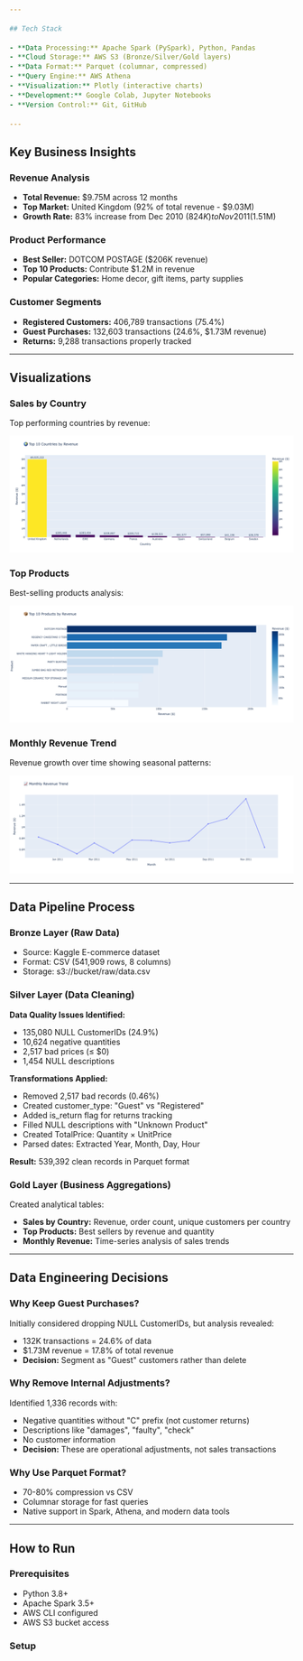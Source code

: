 ```yaml
---

## Tech Stack

- **Data Processing:** Apache Spark (PySpark), Python, Pandas
- **Cloud Storage:** AWS S3 (Bronze/Silver/Gold layers)
- **Data Format:** Parquet (columnar, compressed)
- **Query Engine:** AWS Athena
- **Visualization:** Plotly (interactive charts)
- **Development:** Google Colab, Jupyter Notebooks
- **Version Control:** Git, GitHub

---
```


## Key Business Insights

### Revenue Analysis
- **Total Revenue:** $9.75M across 12 months
- **Top Market:** United Kingdom (92% of total revenue - $9.03M)
- **Growth Rate:** 83% increase from Dec 2010 ($824K) to Nov 2011 ($1.51M)

### Product Performance
- **Best Seller:** DOTCOM POSTAGE ($206K revenue)
- **Top 10 Products:** Contribute $1.2M in revenue
- **Popular Categories:** Home decor, gift items, party supplies

### Customer Segments
- **Registered Customers:** 406,789 transactions (75.4%)
- **Guest Purchases:** 132,603 transactions (24.6%, $1.73M revenue)
- **Returns:** 9,288 transactions properly tracked

---

## Visualizations

### Sales by Country
Top performing countries by revenue:

![Sales by Country](images/sales_by_country.png)

### Top Products
Best-selling products analysis:

![Top Products](images/top_products.png)

### Monthly Revenue Trend
Revenue growth over time showing seasonal patterns:

![Monthly Revenue](images/monthly_revenue.png)

---

## Data Pipeline Process

### Bronze Layer (Raw Data)
- Source: Kaggle E-commerce dataset
- Format: CSV (541,909 rows, 8 columns)
- Storage: s3://bucket/raw/data.csv

### Silver Layer (Data Cleaning)

**Data Quality Issues Identified:**
- 135,080 NULL CustomerIDs (24.9%)
- 10,624 negative quantities
- 2,517 bad prices (≤ $0)
- 1,454 NULL descriptions

**Transformations Applied:**
- Removed 2,517 bad records (0.46%)
- Created customer_type: "Guest" vs "Registered"
- Added is_return flag for returns tracking
- Filled NULL descriptions with "Unknown Product"
- Created TotalPrice: Quantity × UnitPrice
- Parsed dates: Extracted Year, Month, Day, Hour

**Result:** 539,392 clean records in Parquet format

### Gold Layer (Business Aggregations)

Created analytical tables:
- **Sales by Country:** Revenue, order count, unique customers per country
- **Top Products:** Best sellers by revenue and quantity
- **Monthly Revenue:** Time-series analysis of sales trends

---

## Data Engineering Decisions

### Why Keep Guest Purchases?
Initially considered dropping NULL CustomerIDs, but analysis revealed:
- 132K transactions = 24.6% of data
- $1.73M revenue = 17.8% of total revenue
- **Decision:** Segment as "Guest" customers rather than delete

### Why Remove Internal Adjustments?
Identified 1,336 records with:
- Negative quantities without "C" prefix (not customer returns)
- Descriptions like "damages", "faulty", "check"
- No customer information
- **Decision:** These are operational adjustments, not sales transactions

### Why Use Parquet Format?
- 70-80% compression vs CSV
- Columnar storage for fast queries
- Native support in Spark, Athena, and modern data tools

---

## How to Run

### Prerequisites
- Python 3.8+
- Apache Spark 3.5+
- AWS CLI configured
- AWS S3 bucket access

### Setup
```bash
